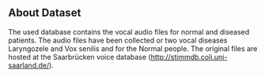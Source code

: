 ## About Dataset
The used database contains the vocal audio files for normal and diseased patients. The audio files have been collected or two vocal diseases Laryngozele and Vox senilis and for the Normal people. The original files are hosted at the Saarbrücken voice database (http://stimmdb.coli.uni-saarland.de/).

